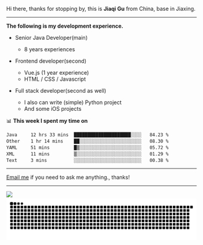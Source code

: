 Hi there, thanks for stopping by, this is **Jiaqi Gu** from China, base in Jiaxing.

---

**The following is my development experience.**

- Senior Java Developer(main)
  - 8 years experiences

- Frontend developer(second)
  - Vue.js (1 year experience)
  - HTML / CSS / Javascript
  
- Full stack developer(second as well)
  - I also can write (simple) Python project
  - And some iOS projects

📊 **This week I spent my time on**
<!--START_SECTION:waka-->

```txt
Java     12 hrs 33 mins  █████████████████████░░░░   84.23 %
Other    1 hr 14 mins    ██░░░░░░░░░░░░░░░░░░░░░░░   08.30 %
YAML     51 mins         █▒░░░░░░░░░░░░░░░░░░░░░░░   05.72 %
XML      11 mins         ▒░░░░░░░░░░░░░░░░░░░░░░░░   01.29 %
Text     3 mins          ░░░░░░░░░░░░░░░░░░░░░░░░░   00.38 %
```

<!--END_SECTION:waka-->

---

[Email me](mailto:htk2klwgr@mozmail.com?subject=Hiring_from_GitHub) if you need to ask me anything., thanks!

---

![]( https://visitor-badge.glitch.me/badge?page_id=githubgujiaqi)
![]( https://github.com/droid-Q/droid-Q/raw/output/github-contribution-grid-snake.svg#gh-dark-mode-only)
